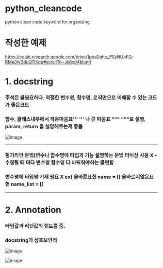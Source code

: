 # python_cleancode
python clean code keyword for organizing

# 작성한 예제
https://colab.research.google.com/drive/1pnsDghe_PSyNUhFQ-RMe0lV3duQTlKqp#scrollTo=Jk6x04bIunri


# 1. docstring
### 주석은 불필요하다. 적절한 변수명, 함수명, 로직만으로 이해할 수 있는 코드가 좋은코드
### 함수, 클래스내부에서 작은따움표''' ''' 나 큰 따움표 """  """로 설명, param, return 을 설명해주는게 좋음

    
![image](https://user-images.githubusercontent.com/36693355/112234037-f2128500-8c7e-11eb-8384-e49047b8b822.png)

 
---
### 헝가리안 문법(변수나 함수명에 타입과 기능 설명하는 문법 더이상 사용 X - 수정될 때 마다 변수명 함수명 다 바꿔줘야하는 불편함
### 변수명에 타입명 기재 필요 X ex) 올바른표현 name = [] 올바르지않은표현 name_list = []
---
# 2. Annotation
### 타입값과 리턴값의 힌트를 줌.
### docstring과 상호보안적

    
![image](https://user-images.githubusercontent.com/36693355/112398480-a7a90b00-8d47-11eb-885f-5e529af5b1a2.png)

![image](https://user-images.githubusercontent.com/36693355/115141485-8f42bc80-a077-11eb-93d4-7555092e42d2.png)
